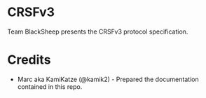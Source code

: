 # CRSFv3

Team BlackSheep presents the CRSFv3 protocol specification.

# Credits

- Marc aka KamiKatze (@kamik2) - Prepared the documentation contained in this repo.
